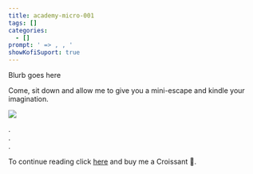 ```yaml
---
title: academy-micro-001
tags: []
categories:
  - []
prompt: ' => , , '
showKofiSuport: true
---
```

Blurb goes here<!-- more -->


Come, sit down and allow me to give you a mini-escape and kindle your imagination.

<div class="center">

[![](/images/ko-fi/2021/....png "")](https://ko-fi.com/...)

</div>



<div class="center story-ellipses">

.</br>
.</br>
.</br>

</div>

<div class="center"d>

To continue reading click [here](https://ko-fi.com/...) and buy me a Croissant &#129360;.

</div>